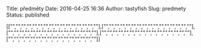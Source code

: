 Title: předměty
Date: 2016-04-25 16:36
Author: tastyfish
Slug: predmety
Status: published

\[\["","","","","","","","","","","","","","","",""\],\["","","","","","","","","","","","","","","",""\],\["","","","","","","","","","","","","","","",""\],\["","","","","","","","","","","","","","","",""\],\["","","","","","","","","","","","","","","",""\]\]
